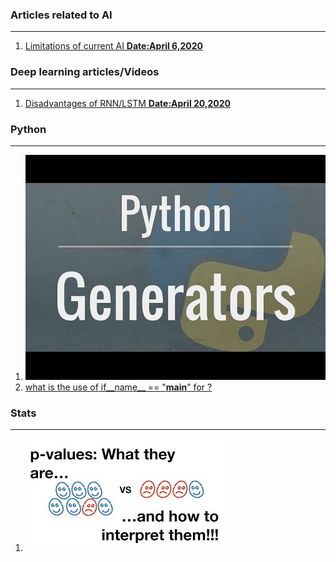 ### Articles related to AI
---
 1. [Limitations of current AI **Date:April 6,2020**](https://www.sicara.ai/blog/artificial-general-intelligence)

### Deep learning articles/Videos
 --- 
 1. [Disadvantages of RNN/LSTM **Date:April 20,2020**](https://towardsdatascience.com/the-fall-of-rnn-lstm-2d1594c74ce0)
 
### Python
---
 1. [![Genrators in Python](Images/generators.jpg)](https://www.youtube.com/watch?v=bD05uGo_sVI)
 2. [what is the use of if__name__ == "__main__" for ?](http://effbot.org/pyfaq/tutor-what-is-if-name-main-for.htm)


### Stats
---
 1. [![How to interepret p-values](Images/pvalues.jpg)](https://www.youtube.com/watch?v=vemZtEM63GY) 
